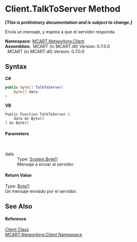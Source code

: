 # Client.TalkToServer Method 
 _**\[This is preliminary documentation and is subject to change.\]**_

Envía un mensaje, y espera a que el servidor responda.

**Namespace:**&nbsp;<a href="96f683aa-c63b-7648-3da2-4f7c7ee6fa34">MCART.Networking.Client</a><br />**Assemblies:**&nbsp;&nbsp;MCART (in MCART.dll) Version: 0.7.0.0<br />&nbsp;&nbsp;MCART (in MCART.dll) Version: 0.7.0.0<br />

## Syntax

**C#**<br />
``` C#
public byte[] TalkToServer(
	byte[] data
)
```

**VB**<br />
``` VB
Public Function TalkToServer ( 
	data As Byte()
) As Byte()
```


#### Parameters
&nbsp;<dl><dt>data</dt><dd>Type: <a href="http://msdn2.microsoft.com/es-es/library/yyb1w04y" target="_blank">System.Byte</a>[]<br />Mensaje a enviar al servidor.</dd></dl>

#### Return Value
Type: <a href="http://msdn2.microsoft.com/es-es/library/yyb1w04y" target="_blank">Byte</a>[]<br />Un mensaje enviado por el servidor.

## See Also


#### Reference
<a href="6e39bcde-7d6c-b14a-e433-55aaa84607c4">Client Class</a><br /><a href="96f683aa-c63b-7648-3da2-4f7c7ee6fa34">MCART.Networking.Client Namespace</a><br />